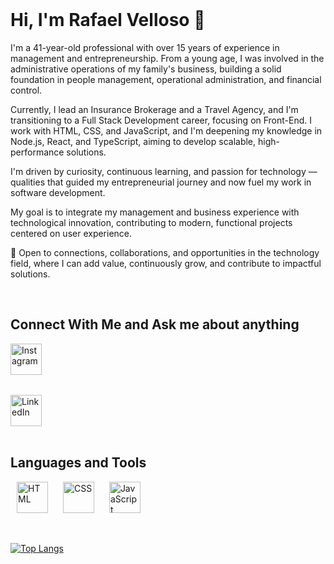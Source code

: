<br>

# Hi, I'm Rafael Velloso 👋

I'm a 41-year-old professional with over 15 years of experience in management and entrepreneurship. From a young age, I was involved in the administrative operations of my family's business, building a solid foundation in people management, operational administration, and financial control.

Currently, I lead an Insurance Brokerage and a Travel Agency, and I'm transitioning to a Full Stack Development career, focusing on Front-End. I work with HTML, CSS, and JavaScript, and I'm deepening my knowledge in Node.js, React, and TypeScript, aiming to develop scalable, high-performance solutions.

I'm driven by curiosity, continuous learning, and passion for technology — qualities that guided my entrepreneurial journey and now fuel my work in software development.

My goal is to integrate my management and business experience with technological innovation, contributing to modern, functional projects centered on user experience.

📩 Open to connections, collaborations, and opportunities in the technology field, where I can add value, continuously grow, and contribute to impactful solutions.

<br>


## Connect With Me and Ask me about anything

<a href="https://www.instagram.com/rafaelvellosoborges" target="_blank">
  <img width="50" height="50" alt="Instagram" 
       src="https://github.com/user-attachments/assets/6825fdc9-2249-40bd-8f22-7fa6ab540a05" 
       style="display:block; margin-bottom:15px;" />
</a> 
<br>
<a href="https://www.linkedin.com/in/rafaelvelloso/" target="_blank">
  <img width="50" height="50" alt="LinkedIn" 
       src="https://github.com/user-attachments/assets/d90b1bab-cd7d-402b-acec-d77dc9ae7064" 
       style="display:block;" />
</a>

<br>

## Languages and Tools


<img width="50" height="50" alt="HTML" 
     src="https://github.com/user-attachments/assets/0361cbce-10d6-44d3-bd1d-61df9263e43b" 
     style="padding:0 10px;" />
<img width="50" height="50" alt="CSS" 
     src="https://github.com/user-attachments/assets/bef9d1bb-f97a-421f-bae6-c4f8c68fd7a8" 
     style="padding:0 10px;" />
<img width="50" height="50" alt="JavaScript" 
     src="https://github.com/user-attachments/assets/fb5c9df8-edef-4684-becc-6ed3991a56a0" 
     style="padding:0 10px;" />

<br>

[![Top Langs](https://github-readme-stats.vercel.app/api/top-langs/?username=rafaelvellosoborges&layout=compact&show_icons=true&theme=buefy)](https://github.com/rrafaelvellosoborges/github-readme-stats)
